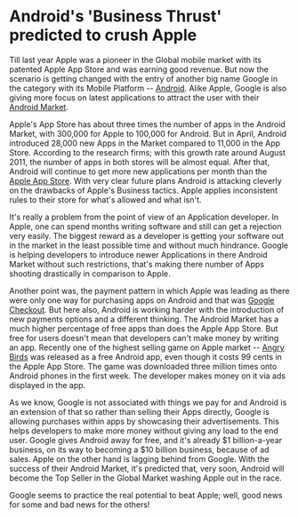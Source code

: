 # Android's 'Business Thrust' predicted to crush Apple

Till last year Apple was a pioneer in the Global mobile market with its patented Apple App Store and was earning good revenue. But now the scenario is getting changed with the entry of another big name Google in the category with its Mobile Platform -- <a href="http://android.com/">Android</a>. Alike Apple, Google is also giving more focus on latest applications to attract the user with their <a href="https://market.android.com/">Android Market</a>.

Apple's App Store has about three times the number of apps in the Android Market, with 300,000 for Apple to 100,000 for Android. But in April, Android introduced 28,000 new Apps in the Market compared to 11,000 in the App Store. According to the research firms; with this growth rate around August 2011, the number of apps in both stores will be almost equal. After that, Android will continue to get more new applications per month than the <a href="http://www.apple.com/iphone/apps-for-iphone/">Apple App Store</a>. With very clear future plans Android is attacking cleverly on the drawbacks of Apple's Business tactics. Apple applies inconsistent rules to their store for what's allowed and what isn't.

It's really a problem from the point of view of an Application developer. In Apple, one can spend months writing software and still can get a rejection very easily. The biggest reward as a developer is getting your software out in the market in the least possible time and without much hindrance. Google is helping developers to introduce newer Applications in there Android Market without such restrictions, that's making there number of Apps shooting drastically in comparison to Apple. 

Another point was, the payment pattern in which Apple was leading as there were only one way for purchasing apps on Android and that was <a href="http://www.checkout.google.com/">Google Checkout</a>. But here also, Android is working harder with the introduction of new payments options and a different thinking. The Android Market has a much higher percentage of free apps than does the Apple App Store. But free for users doesn't mean that developers can't make money by writing an app. Recently one of the highest  selling  game on Apple market -- <a href="http://en.wikipedia.org/wiki/Angry_Birds">Angry Birds</a> was released as a free Android app, even though it costs 99 cents in the Apple App Store. The game was downloaded three million times onto Android phones in the first week. The developer makes money on it via ads displayed in the app. 

As we know, Google is not associated with things we pay for and Android is an extension of that so rather than selling their Apps directly, Google is allowing purchases within apps by showcasing their advertisements. This helps developers to make more money without giving any load to the end user. Google gives Android away for free, and it's already $1 billion-a-year business, on its way to becoming a $10 billion business, because of ad sales. Apple on the other hand is lagging behind from Google. With the success of their Android Market, it's predicted that, very soon, Android will become the Top Seller in the Global Market washing Apple out in the race.

Google seems to practice the real potential to beat Apple; well, good news for some and bad news for the others!

